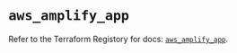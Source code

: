 # `aws_amplify_app`

Refer to the Terraform Registory for docs: [`aws_amplify_app`](https://registry.terraform.io/providers/hashicorp/aws/5.23.1/docs/resources/amplify_app).
